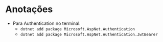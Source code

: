 # Anotações

 - Para Authentication no terminal:<br>
   - `dotnet add package Microsoft.AspNet.Authentication`<br>
   - `dotnet add package Microsoft.AspNet.Authentication.JwtBearer`<br>